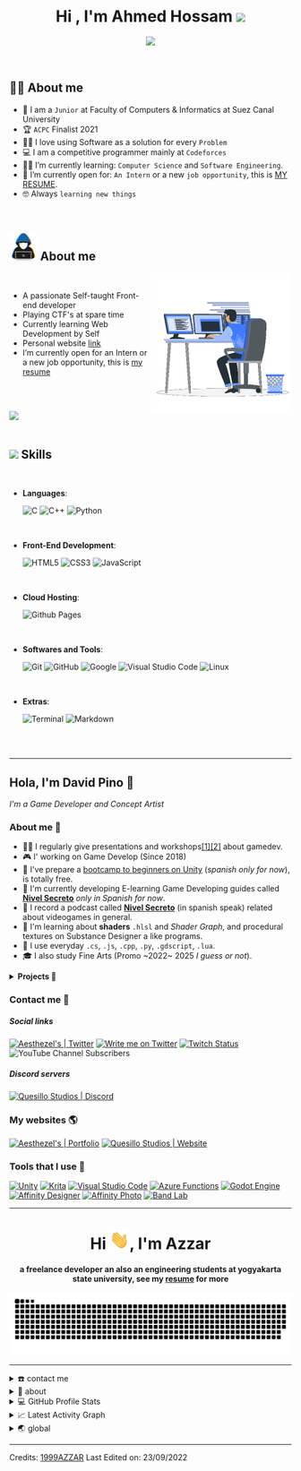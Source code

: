 <h1 align="center">Hi , I'm Ahmed Hossam <img src="https://media.giphy.com/media/hvRJCLFzcasrR4ia7z/giphy.gif" width="35"></h1>
<p align="center">
  <a href="https://github.com/DenverCoder1/readme-typing-svg"><img src="https://readme-typing-svg.herokuapp.com?lines=Computer+Science+Student;Competitive+Programmer;ACPC+2021+Finalist;DS%20|%20Algorithms%20|%20OOP%20;Specialist%20on%20Codeforces;Division%202%20on%20Codechef%20(3%20Stars);6%20Kyu%20on%20Atcoder;Always%20learning%20new%20things&center=true&width=500&height=50"></a>
</p>


<br>


## :sassy_man:  About me
- :school: I am a `Junior` at Faculty of Computers & Informatics at Suez Canal University
- :trophy: `ACPC` Finalist 2021
- :technologist: I love using Software as a solution for every `Problem`
- :computer: I am a competitive programmer mainly at `Codeforces`
- :student: I’m currently learning: `Computer Science` and `Software Engineering`.
- :thinking: I’m currently open for: `An Intern` or a new `job opportunity`, this is [MY RESUME](https://drive.google.com/file/d/1gdiny_4f5TVbSdfyAQxokLMMrBTi054P/view?usp=sharing).
- :nerd_face: Always `learning new things`

<br>



	
## <picture><img src = "https://github.com/0xAbdulKhalid/0xAbdulKhalid/raw/main/assets/mdImages/about_me.gif" width = 50px></picture> **About me**

<picture> <img align="right" src="https://github.com/0xAbdulKhalid/0xAbdulKhalid/raw/main/assets/mdImages/Right_Side.gif" width = 250px></picture>

<br>

- A passionate Self-taught Front-end developer
- Playing CTF's at spare time
- Currently learning Web Development by Self
- Personal website [link](https://www.0xabdulkhalid.ml)
- I’m currently open for an Intern or a new job opportunity, this is [my resume](https://read.cv/0xabdulkhalid)

<br><br>

<img src="https://user-images.githubusercontent.com/73097560/115834477-dbab4500-a447-11eb-908a-139a6edaec5c.gif"><br><br>

## <img src="https://media2.giphy.com/media/QssGEmpkyEOhBCb7e1/giphy.gif?cid=ecf05e47a0n3gi1bfqntqmob8g9aid1oyj2wr3ds3mg700bl&rid=giphy.gif" width ="25"><b> Skills</b>
<br>

<p align="center">

- **Languages**:
    
    ![C](https://img.shields.io/badge/C%20-%232370ED.svg?style=for-the-badge&logo=c&logoColor=white)
    ![C++](https://img.shields.io/badge/C++%20-%2300599C.svg?style=for-the-badge&logo=c%2B%2B&logoColor=white)
    ![Python](https://img.shields.io/badge/Python%20-%2314354C.svg?style=for-the-badge&logo=python&logoColor=white)

<br>   
    
- **Front-End Development**:

   ![HTML5](https://img.shields.io/badge/HTML5%20-%23E34F26.svg?style=for-the-badge&logo=html5&logoColor=white)
   ![CSS3](https://img.shields.io/badge/CSS%20-%231572B6.svg?style=for-the-badge&logo=css3&logoColor=white)
   ![JavaScript](https://img.shields.io/badge/JavaScript%20-%23F7DF1E.svg?style=for-the-badge&logo=javascript&logoColor=black)

<br>

- **Cloud Hosting**:

    ![Github Pages](https://img.shields.io/badge/GitHub%20Pages-%23327FC7.svg?style=for-the-badge&logo=github&logoColor=white)
    
<br>

- **Softwares and Tools**:

    ![Git](https://img.shields.io/badge/git-%23F05033.svg?style=for-the-badge&logo=git&logoColor=white)
    ![GitHub](https://img.shields.io/badge/github-%23121011.svg?style=for-the-badge&logo=github&logoColor=white)
    ![Google](https://img.shields.io/badge/google-%234285F4.svg?style=for-the-badge&logo=google&logoColor=white)
    ![Visual Studio Code](https://img.shields.io/badge/Visual%20Studio%20Code-0078d7.svg?style=for-the-badge&logo=visual-studio-code&logoColor=white)
    ![Linux](https://img.shields.io/badge/Linux-FCC624?style=for-the-badge&logo=linux&logoColor=black) 

<br>

- **Extras**:

    ![Terminal](https://img.shields.io/badge/Terminal-%23054020?style=for-the-badge&logo=gnu-bash&logoColor=white)
    ![Markdown](https://img.shields.io/badge/markdown-%23000000.svg?style=for-the-badge&logo=markdown&logoColor=white)   


</p>

<br>
<br>

-----

## Hola, I'm David Pino 🥨
*I'm a Game Developer and Concept Artist*

### About me 🏓
- 👨‍🏫 I regularly give presentations and workshops[[1]](https://www.youtube.com/playlist?list=PLPI6-ufVFSM07vQDBfdoRaZJNdgUNruhG)[[2]](https://www.youtube.com/playlist?list=PLPI6-ufVFSM0FpQIz7Zw2D7Jxg_nzd2kZ) about gamedev.
- 🎮 I' working on Game Develop (Since 2018)
- 🚩 I've prepare a [bootcamp to beginners on Unity](http://quesillo.me/bootcamp-unity) (_spanish only for now_), is totally free.
- 📐 I'm currently developing E-learning Game Developing guides called [**Nivel Secreto**](https://www.youtube.com/playlist?list=PLPI6-ufVFSM3C-gLUTmQs87B7aQdxOZjI) _only in Spanish for now_.
- 🎤 I record a podcast called [**Nivel Secreto**](https://anchor.fm/aesthezel) (in spanish speak) related about videogames in general.
- 💾 I'm learning about **shaders** `.hlsl` and *Shader Graph*, and procedural textures on Substance Designer a like programs.
- 💊 I use everyday `.cs`, `.js`, `.cpp`, `.py`, `.gdscript`, `.lua`.
- 🎓 I also study Fine Arts (Promo ~2022~ 2025 *I guess or not*).

<details>
  <summary><b>Projects 💾</b></summary>

- [Zaperoco](https://quesillostudios.com/zaperoco), a folkloric fighting videogame about Venezuelan personalities and mythology.
- [The Unfound Net](https://theunfound.net/), thriller noir about periodistic investigation that includes paranormal activity.
- Exodus and Destroy Invaders, action videogame still in development.
- [Sir Alone](https://aesthezel.itch.io/sir-alone), a videogame (still in development), developed in 7 days for a jam.
- [Interview Duelist](https://kikritz.itch.io/interview-duelist), a jam videogame, done in 3 days.
- [MEM-O-RAMA](https://aesthezel.itch.io/mem-o-rama), a video game released for the [GMTK2021 Game Jam](https://itch.io/jam/gmtk-2021/rate/1084568), made only by me.
- [Hellheim](https://globalgamejam.org/2021/games/hellheim-3), a video game released on GGJ 2021 with other 3 team mates.
- [High Speed Hands](https://play.google.com/store/apps/details?id=com.domiyes.highspeedhands), speed poker game developed with my team on Shokworks, Inc.
</details>

### Contact me 🤝
##### Social links
[![Aesthezel's | Twitter](https://img.shields.io/twitter/follow/aesthezel?label=Spy%20%40aesthezel&style=social)](https://twitter.com/intent/user?screen_name=aesthezel)
[![Write me on Twitter](https://img.shields.io/static/v1?label=Write%20me&message=🖋&color=blue&style=social&logo=twitter)](https://twitter.com/intent/tweet?url=https%3A%2F%2Fgithub.com%2Faesthezel&text=Hi%20@aesthezel%20..%21%20I%20view%20your%20awesome%20Github%20Profile&hashtags=github)
[![Twitch Status](https://img.shields.io/twitch/status/aesthezel?style=social)](https://img.shields.io/twitch/status/aesthezel?label=Spy%20me&style=social)
![YouTube Channel Subscribers](https://img.shields.io/youtube/channel/subscribers/UCP1rnfULo8Tu2NAJo2gBOFQ?style=social)
##### Discord servers
[![Quesillo Studios | Discord](https://img.shields.io/discord/652894509302153216?color=yellow&label=Quesillo%20Studios&logo=discord&logoColor=white)](http://quesillo.me/discord)

### My websites 🌎
[![Aesthezel's | Portfolio](https://img.shields.io/website?down_color=lightgrey&down_message=Woops%21&label=Portfolio&up_color=red&up_message=Updating&url=https%3A%2F%2Faesthezel.site)](http://quesillo.me/aesthezel)
[![Quesillo Studios | Website](https://img.shields.io/website?down_color=lightgrey&down_message=Woops%21&label=Quesillo%20Studio&up_color=yellow&up_message=Up&url=https%3A%2F%2Fquesillostudios.com)](http://quesillo.me)

### Tools that I use 🔨
[![Unity](https://img.shields.io/static/v1?label=Unity&message=Advanced&color=green&style=for-the-badge&logo=unity&logoColor=white)](#)
[![Krita](https://img.shields.io/static/v1?label=Krita&message=Advanced&color=green&style=for-the-badge&logo=krita&logoColor=white)](#)
[![Visual Studio Code](https://img.shields.io/static/v1?label=VS%20Code&message=Knowledged&color=blueviolet&style=for-the-badge&logo=visual-studio-code&logoColor=white)](#)
[![Azure Functions](https://img.shields.io/static/v1?label=Azure%20Functions&message=Middle&color=yellow&style=for-the-badge&logo=azurefunctions&logoColor=white)](#)
[![Godot Engine](https://img.shields.io/static/v1?label=Godot%20Engine&message=Middle&color=yellow&style=for-the-badge&logo=godot-engine&logoColor=white)](#)
[![Affinity Designer](https://img.shields.io/static/v1?label=Affinity%20Designer&message=Middle&color=yellow&style=for-the-badge&logo=affinity-designer&logoColor=white)](#)
[![Affinity Photo](https://img.shields.io/static/v1?label=Affinity%20Photo&message=Middle&color=yellow&style=for-the-badge&logo=affinity-photo&logoColor=white)](#)
[![Band Lab](https://img.shields.io/static/v1?label=BandLab&message=Beginner&color=yellowgreen&style=for-the-badge&logo=bandlab&logoColor=white)](https://www.bandlab.com/aesthezel)


---------------



<div align="center">
<h1 align="center">Hi <img width="35" src="https://github.com/1999AZZAR/1999AZZAR/blob/main/resources/img/waving.gif">, I'm Azzar</h1>
<h4 align="center">a freelance developer an also an engineering students at yogyakarta state university, see my <a href="https://github.com/1999AZZAR/1999AZZAR/blob/main/assets/doc/azzar_resume.pdf" target="_blank">resume</a> for more</h4>
</div>

<div align="center">
  <a href="https://1999azzar.github.io/1999AZZAR/">
  <img  src="https://github.com/1999AZZAR/1999AZZAR/blob/main/resources/img/grid-snake.svg"
       alt="snake" /></a>
</div>

-----
<details>
  <summary>☎️ contact me</summary>
<div>
  <samp>
    <h2 align="center">you can reach me by:</h2>
    <p align="center">
      <br/>
      <a href="https://www.linkedin.com/in/azzar-budiyanto/" target="blank"><img align="center"
         src="https://img.shields.io/badge/linkedin-%231DA1F2.svg?style=for-the-badge&logo=linkedin&logoColor=white"
         alt="azzar" height="30"/></a>
      <a href="https://fb.com/1999AZZAR" target="blank"><img align="center"
         src="https://img.shields.io/badge/facebook-4267B2.svg?style=for-the-badge&logo=facebook&logoColor=white"
         alt="azzar" height="30"/></a>
      <a href="mailto:azzar.mr.zs@gmail.com" target="blank"><img align="center"
         src="https://img.shields.io/badge/gmail-EA4335.svg?style=for-the-badge&logo=gmail&logoColor=white"
         alt="azzar" height="30"/></a>
    </p>
  <p align="center">
      <a href="https://instagram.com/azzar_budiyanto" target="blank"><img align="center"
         src="https://img.shields.io/badge/instagram-%23E4405F.svg?style=for-the-badge&logo=Instagram&logoColor=white"
         alt="azzar" height="30"/></a>
      <a href="https://wa.me/+6282232529804" target="blank"><img align="center"
         src="https://img.shields.io/badge/whatsapp-4B7F1.svg?style=for-the-badge&logo=whatsapp&logoColor=white"
         alt="azzar" height="30"/></a>
      <a href="https://twitter.com/siapa_hayosiapa" target="blank"><img align="center"
         src="https://img.shields.io/badge/twitter-1DA1F2.svg?style=for-the-badge&logo=twitter&logoColor=white"
         alt="azzar" height="30"/></a>
      <br>
    </p>
  </samp>
</div>
</details>

<details>
  <summary>🧮 about</summary>
<div>
<samp>
<h2 align="center">About this Account</h2>
 <p align="center">
  <a href="github.com/1999AZZAR" target="blank"><img align="center" 
     src="https://komarev.com/ghpvc/?username=1999AZZAR&style=for-the-badge&label=PROFILE+VIEWS" height="25"
     alt="views count" /></a>
  <a href="https://1999azzar.github.io/1999AZZAR/"><img align="center" 
     src="https://img.shields.io/website?down_message=offline&style=for-the-badge&up_message=online&url=https%3A%2F%2F1999azzar.github.io%2F1999AZZAR%2F" height="25"
     alt="website" /></a>
  </p>
  <p align="center">
  <a href="https://www.codefactor.io/repository/github/1999azzar/1999azzar/overview/main"><img align="center"
     src="https://www.codefactor.io/repository/github/1999azzar/1999azzar/badge/main" height="25"
     alt="CodeFactor" /></a>
  <a href="github.com/1999AZZAR" target="blank"><img align="center" 
     src="https://github.com/1999AZZAR/1999AZZAR/actions/workflows/pages/pages-build-deployment/badge.svg" height="25"
     alt="page built"/></a>
  </p>
 <p align="center">
  <a href="github.com/1999AZZAR" target="blank"><img align="center" 
     src="https://img.shields.io/github/license/1999AZZAR/1999AZZAR?color=purple&style=for-the-badge" height="25"
     alt="lisense" /></a>
  <a href="github.com/1999AZZAR"><img align="center"
     src="https://forthebadge.com/images/badges/works-on-my-machine.svg" height="25"
     alt="work on my machine" /></a>
 </p>
 </samp>
</div>
</details>
  
<details> 
  <summary>💻 GitHub Profile Stats</summary>
  <div>
  <samp>
    <h2 align="center"> Github stats </h2>
      <br/>
    <details open>
  <summary><h3>Languages</h3></summary>
            <p align="center">
        <a href="https://github.com/1999AZZAR/">
          <img src="https://github-readme-stats.vercel.app/api/top-langs/?username=1999AZZAR&langs_count=6&theme=gruvbox&layout=compact&hide_border=true"
          alt="1999AZZAR :: overall Top Langs " /></a>
      </p>
        <p align="center">
          <a href="https://github.com/1999AZZAR/">
          <img width="45%" src="https://github-profile-summary-cards.vercel.app/api/cards/repos-per-language?username=1999azzar&theme=gruvbox&layout=compact&hide_border=true"
          alt="1999AZZAR :: Top Langs by repo" />
          <img width="45%" src="https://github-profile-summary-cards.vercel.app/api/cards/most-commit-language?username=1999azzar&theme=gruvbox&layout=compact&hide_border=true"
          alt="1999AZZAR :: Top Langs by commit" />
          </a>
        </p>
</details>
    <details open>
  <summary><h3>stasistic</h3></summary>
        <p align="center">
          <a href="https://github.com/1999AZZAR/">
          <img width="49.5%" src="https://github-readme-stats.vercel.app/api?username=1999AZZAR&show_icons=true&theme=gruvbox&hide_border=true" />
          <img width="49.5%" src="https://github-readme-streak-stats.herokuapp.com/?user=1999AZZAR&theme=gruvbox&hide_border=true" />
          </a>
       </p>
     <br>
     </samp>
  </div>    
</details>

<details>
  <summary>📈 Latest Activity Graph</summary>
  <samp>
  <br/>
  <h2 align="center"> latest contribution </h2>
<a href="https://github.com/ashutosh00710/github-readme-activity-graph">
  <img alt="azzar's Activity Graph" src="https://activity-graph.herokuapp.com/graph/?username=1999azzar&bg_color=000&color=fff&line=00E676&point=fff&hide_border=true" /></a>
<br/>
  </samp>
  </details>
  
<details>
  <summary>🌏 global</summary>
  <br/>
  <details open>
  <summary>👷‍♂️ create your own custom badge</summary>
  <div>
  <samp>
    <h2 align="center">u can try using these website for creating your own custom badge</h2>
    <p align="center">
      <a href="https://forthebadge.com/generator/" target="blank">
        <img src="https://forthebadge.com/images/mark.svg" img align="center" height="50"
        alt="for the badge"/></a>        
      <a href="https://badgen.net/" target="blank">
        <img src="https://badgen.net/static/favicon.png" img align="center" height="50"
        alt="badgen"/></a>
      <a href="https://shields.io/" target="blank">
        <img src="https://raw.githubusercontent.com/badges/shields/master/readme-logo.svg" img align="center" height="50"
        alt="shields.io"/></a>
    </p>
    </samp>
  </div>
</details> 
<details open>
  <summary>😒 random stuff</summary>
<div>
<samp>
<h2 align="center"> just an ascii art of me holding an umbrella </h2>
</samp>
</div>

```js
/*
,,,,,,,,,,,,,,,,,,,,,,,,,,,,,,,,,,,,,,,,,,,,,,,,,,,,,,,,,,,,,,,,,,,,,,,,,,,,,,,,,,,,,,,,,,,,,,,,,,,,,,,,,,,,,,,,,,,,,,,,,,
,,,,,,,,,,,,,,,,,,,,,,,,,,,,,,,,,,,,,,,,,,,,,,,,,,,,,,,,,,,,,,,,,,,,,,,,,,,,,,,,,,,,,,,,,,,,,,,,,,,,,,,,,,,,,,,,,,,,,,,,,,
,,,,,,,,,,,,,,,,,,,,,,,,,,,,,,,,,,,,,,,,,,,,,,,,,,,,,,,,,,,,,,,,,,,,,,,,,,,,,,,,,,,,,,,,,,,,,,,,,,,,,,,,,,,,,,,,,,,,,,,,,,
,,,,,,,,,,,,,,,,,,,,,,,,,,,,,,,,,,,,,,,,,,,,,,,,,,,,,,,,,,,,,,,,,,,,,,,,,,,///////,,,,,,,,,,,,,,,,,,,,,,,,,,,,,,,,,,,,,,,,
,,,,,,,,,,,,,,,,,,,,,,,,,,,,,,,,,,,,,,,,,,,,,,,,,,,,,,,,,,,,,,,((((((((((((((((((((((((,,,,,,,,,,,,,,,,,,,,,,,,,,,,,,,,,,,
,,,,,,,,,,,,,,,,,,,,,,,,,,,,,,,,,,,,,,,,,,,,,,,,,,,,,,//(((((((((((((((((((((((((((((((((((((//,,,,,,,,,,,,,,,,,,,,,,,,,,,
,,,,,,,,,,,,,,,,,,,,,,,,,,,,,,,,,,,,,,,,,,,,,,,,,,'(((((((((((((((((((((((((((((((((((((((((((((('',,,,,,,,,,,,,,,,,,,,,,,
,,,,,,,,,,,,,,,,,,,,,,,,,,,,,,,,,,,,,,,,,,,,,,,,/(((((((((((((((((((((((((((((((((((((((((((((((((((//,,,,,,,,,,,,,,,,,,,,
,,,,,,,,,,,,,,,,,,,,,,,,,,,,,,,,,,,,,,,,,,,,,'((((((((((((((((((((((((((((((((((((((((((((((((((((((((((',,,,,,,,,,,,,,,,,
,,,,,,,,,,,,,,,,,,,,,,,,,,,,,,,,,,,,,,,,,,,/((((((((((((((((((((((((((((((((((((((((((((((((((((((((((((/,,,,,,,,,,,,,,,,,
,,,,,,,,,,,,,,,,,,,,,,,,,,,,,,,,,,,,,,,,,,,((((((((((((((((((((((((((((((((((((((((((((((((((((((((((((,,,,,,,,,,,,,,,,,,,
,,,,,,,,,,,,,,,,,,,,,,,,,,,,,,,,,,,,,,,,,,,((((((((((((((((((((((((((((((((((((((((((((((((((((((((((/,,,,,,,,,,,,,,,,,,,,
,,,,,,,,,,,,,,,,,,,,,,,,,,,,,,,,,,,,,,,,,,'((((((((((((''''',,,,(((((((((((((((((((((((((((((,,,,,,,,,,,,,,,,,,,,,,,,,,,,,
,,,,,,,,,,,,,,,,,,,,,,,,,,,,,,,,,,,,,,,,,,,,,,,,,/////(((((((/,,,/(((((((((((((((((///,,,,,,,,,,,,,,,,,,,,,,,,,,,,,,,,,,,,
,,,,,,,,,,,,,,,,,,,,,,,,,,,,,,,,,,,,,,,,,,,,,,,,,,,,,(((((((((((,,,,,,,,,,(,,,,,,,,,,,,,,,,,,,,,,,,,,,,,,,,,,,,,,,,,,,,,,,
,,,,,,,,,,,,,,,,,,,,,,,,,,,,,,,,,,,,,,,,,,,,,,,,,,,,/(((((((((((//,,,,,,,,((,,,,,,,,,,,,,,,,,,,,,,,,,,,,,,,,,,,,,,,,,,,,,,
,,,,,,,,,,,,,,,,,,,,,,,,,,,,,,,,,,,,,,,,,,,,,,,,,,,,(((((((((((((,,,,,,,,,((,,,,,,,,,,,,,,,,,,,,,,,,,,,,,,,,,,,,,,,,,,,,,,
,,,,,,,,,,,,,,,,,,,,,,,,,,,,,,,,,,,,,,,,,,,,,,,,,,,,,/(((((((((/,,,,,,,,,,,(,,,,,,,,,,,,,,,,,,,,,,,,,,,,,,,,,,,,,,,,,,,,,,
,,,,,,,,,,,,,,,,,,,,,,,,,,,,,,,,,(,,,,((',,,,,,,,,,,,,,((((((((,,,,,,,,,,,(((((,,,,,,,,,,,,,,,,,,,,,,,,,,,,,,,,,,,,,,,,,,,
,,,,,,,,,,,,,,,,,,,,,,,,,,,,,,,,/((,,,(((,,,,,,,,,,,,,,((((((((,,,,,,,,,,/(((((,,,,,,,,,,,,,,,,,,,,,,,,,,,,,,,,,,,,,,,,,,,
,,,,,,,,,,,,,,,,,,,,,,,,,,,((,,,(((,,,((((,,,,,,,,,,'(((((((((((,,,,,,,,,,((((((,,,,,,,,,,,,,,,,,,,,,,,,,,,,,,,,,,,,,,,,,,
,,,,,,,,,,,,,,,,,,,,,,,,,,,((,,,(((,,,((((,,,,////((((((((((''',,,,,,,,,,,,,'(((/,,,,,,,,,,,,,,,,,,,,,,,,,,,,,,,,,,,,,,,,,
,,,,,,,,,,,,,,,,,,,,,,,,,,,((',,(((,,,((((,'((((((((((((((((((',,,,,,,,,,,,,,,(((',,,,,,,,,,,,,,,,,,,,,,,,,,,,,,,,,,,,,,,,
,,,,,,,,,,,,,,,,,,,,,,,,,,,(((,,(((/,,((((/(((((((((((((((((((((/,,,,,',,/,,,,(((((,,,,,,,,,,,,,,,,,,,,,,,,,,,,,,,,,,,,,,,
,,,,,,,,,,,,,,,,,,,,,,,,,,,(((,,(((,,,((((((((,(((((((((((((((((((',,,,,,(,,,,,(((((,,,,,,,,,,,,,,,,,,,,,,,,,,,,,,,,,,,,,,
,,,,,,,,,,,,,,,,,,,,,,,,,,,'(',,(((,,,(((('(((,,,/(((((((((((((((((,,,,,'(,,/,,((((((,,,,,,,,,,,,,,,,,,,,,,,,,,,,,,,,,,,,,
,,,,,,,,,,,,,,,,,,,,,,,,,,,,,,,,,((,,,,(((,,(',,'((((((((,(((,,,((,,,,,,,(((,,,((((((,,,,,,,,,,,,,,,,,,,,,,,,,,,,,,,,,,,,,
,,,,,,,,,,,,,,,,,,,,,,,,,,,,,,,,,((,,,,(((,,((,,(((((((((,((',,,((,,,,,,,',,,,/(((((((,,,,,,,,,,,,,,,,,,,,,,,,,,,,,,,,,,,,
,,,,,,,,,,,,,,,,,,,,,,,,,,,,,,,,,(,,,,,((,,,((,,,((((((((,,(,,,,,((,,,,,,,,,,,,,((((((,,,,,,,,,,,,,,,,,,,,,,,,,,,,,,,,,,,,
,,,,,,,,,,,,,,,,,,,,,,,,,,,,,,,,,,,,,,,(((,,(((,,((((((((,(((,,,,((,,,,,,,,,,,,,,,,,,,,,,,,,,,,,,,,,,,,,,,,,,,,,,,,,,,,,,,
,,,,,,,,,,,,,,,,,,,,,,,,,,,,,,,,,,,,,,,,,,,((((,,((((((((,((',,,,,(,,,,,,,,,,,,,,,,,,,,,,,,,,,,,,,,,,,,,,,,,,,,,,,,,,,,,,,
,,,,,,,,,,,,,,,,,,,,,,,,,,,,,,,,,,,,,,,,,,(((((,,((((((((((((,,,,,(,,,,,,,,,,,,,,,,,,,,,,,,,,,,,,,,,,,,,,,,,,,,,,,,,,,,,,,
,,,,,,,,,,,,,,,,,,,,,,,,,,,,,,,,,,,,,,,,,,(((((,,((((((((((((,,,,,((,,,,,,,,,,,,,,,,,,,,,,,,,,,,,,,,,,,,,,,,,,,,,,,,,,,,,,
,,,,,,,,,,,,,,,,,,,,,,,,,,,,,,,,,,,,,,,,,,((((,,(((((((((',((,,,,,,(,,,,,,,,,,,,,,,,,,,,,,,,,,,,,,,,,,,,,,,,,,,,,,,,,,,,,,
,,,,,,,,,,,,,,,,,,,,,,,,,,,,,,,,,,,,,,,,,((((,,((((((((((,,((,,,,,,(,,,,,,,,,,,,,,,,,,,,,,,,,,,,,,,,,,,,,,,,,,,,,,,,,,,,,,
,,,,,,,,,,,,,,,,,,,,,,,,,,,,,,,,,,,,,,,,,((((,,((((,((,((,(((,,,,,,(,,,,,,,,,,,,,,,,,,,,,,,,,,,,,,,,,,,,,,,,,,,,,,,,,,,,,,
,,,,,,,,,,,,,,,,,,,,,,,,,,,,,,,,,,,,,,,,,(((,,((((((((,((,,((,',,,,,,,,,,,,,,,,,,,,,,,,,,,,,,,,,,,,,,,,,,,,,,,,,,,,,,,,,,,
,,,,,,,,,,,,,,,,,,,,,,,,,,,,,,,,,,,,,,,,,((,,,((((((((((',,(((',,,,,,,,,,,,,,,,,,,,,,,,,,,,,,,,,,,,,,,,,,,,,,,,,,,,,,,,,,,
,,,,,,,,,,,,,,,,,,,,,,,,,,,,,,,,,,,,,,,,,((('((((((((((((((((((,,,,,,,,,,,,,,,,,,,,,,,,,,,,,,,,,,,,,,,,,,,,,,,,,,,,,,,,,,,
,,,,,,,,,,,,,,,,,,,,,,,,,,,,,,,,,,,,,,,,((((('((''''''',,,,,,,,,,,,,,,,,,,,,,,,,,,,,,,,,,,,,,,,,,,,,,,,,,,,,,,,,,,,,,,,,,,
,,,,,,,,,,,,,,,,,,,,,,,,,,,,,,,,,,,,,,,,((((,,,,,,,,,,,,,,,,,,,,,,,,,,,,,,,,,,,,,,,,,,,,,,,,,,,,,,,,,,,,,,,,,,,,,,,,,,,,,,
,,,,,,,,,,,,,,,,,,,,,,,,,,,,,,,,,,,,,,,,'(((,,,,,,,,,,,,,,,,,,,,,,,,,,,,,,,,,,,,,,,,,,,,,,,,,,,,,,,,,,,,,,,,,,,,,,,,,,,,,,
,,,,,,,,,,,,,,,,,,,,,,,,,,,,,,,,,,,,,,,,,,,,,,,,,,,,,,,,,,,,,,,,,,,,,,,,,,,,,,,,,,,,,,,,,,,,,,,,,,,,,,,,,,,,,,,,,,,,,,,,,,
,,,,,,,,,,,,,,,,,,,,,,,,,,,,,,,,,,,,,,,,,,,,,,,,,,,,,,,,,,,,,,,,,,,,,,,,,,,,,,,,,,,,,,,,,,,,,,,,,,,,,,,,,,,,,,,,,,,,,,,,,,
,,,,,,,,,,,,,,,,,,,,,,,,,,,,,,,,,,,,,,,,,,,,,,,,,,,,,,,,,,,,,,,,,,,,,,,,,,,,,,,,,,,,,,,,,,,,,,,,,,,,,,,,,,,,,,,,,,,,,,,,,,
,,,,,,,,,,,,,,,,,,,,,,,,,,,,,,,,,,,,,,,,,,,,,,,,,,,,,,,,,,,,,,,,,,,,,,,,,,,,,,,,,,,,,,,,,,,,,,,,,,,,,,,,,,,,,,,,,,,,,,,,,,
*/
```
</details>
<br/>
</details> 

-----
Credits: [1999AZZAR](https://github.com/1999AZZAR)
Last Edited on: 23/09/2022

